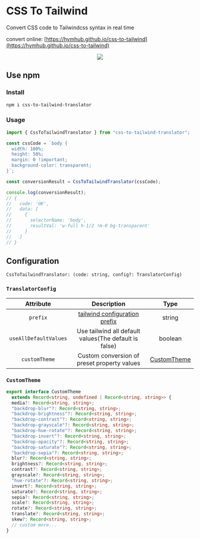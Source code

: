 # CSS To Tailwind

Convert CSS code to Tailwindcss syntax in real time

convert online: [https://hymhub.github.io/css-to-tailwind](https://hymhub.github.io/css-to-tailwind)

<p align="center">
  <img src="https://raw.githubusercontent.com/hymhub/css-to-tailwind/HEAD/md/demo.gif">
<p>

## Use npm

### Install

```bash
npm i css-to-tailwind-translator
```

### Usage

```js
import { CssToTailwindTranslator } from "css-to-tailwind-translator";

const cssCode = `body {
  width: 100%;
  height: 50%;
  margin: 0 !important;
  background-color: transparent;
}`;

const conversionResult = CssToTailwindTranslator(cssCode);

console.log(conversionResult);
// {
//   code: 'OK',
//   data: [
//     {
//       selectorName: 'body',
//       resultVal: 'w-full h-1/2 !m-0 bg-transparent'
//     }
//   ]
// }
```

## Configuration

`CssToTailwindTranslator: (code: string, config?: TranslatorConfig)`

### `TranslatorConfig`

|       Attribute       |                                    Description                                     |            Type             |
| :-------------------: | :--------------------------------------------------------------------------------: | :-------------------------: |
|       `prefix`        | [tailwind configuration prefix](https://tailwindcss.com/docs/configuration#prefix) |           string            |
| `useAllDefaultValues` |               Use tailwind all default values(The default is false)                |           boolean           |
|     `customTheme`     |                    Custom conversion of preset property values                     | [CustomTheme](#customtheme) |

### `CustomTheme`

```typescript
export interface CustomTheme
  extends Record<string, undefined | Record<string, string>> {
  media?: Record<string, string>;
  "backdrop-blur"?: Record<string, string>;
  "backdrop-brightness"?: Record<string, string>;
  "backdrop-contrast"?: Record<string, string>;
  "backdrop-grayscale"?: Record<string, string>;
  "backdrop-hue-rotate"?: Record<string, string>;
  "backdrop-invert"?: Record<string, string>;
  "backdrop-opacity"?: Record<string, string>;
  "backdrop-saturate"?: Record<string, string>;
  "backdrop-sepia"?: Record<string, string>;
  blur?: Record<string, string>;
  brightness?: Record<string, string>;
  contrast?: Record<string, string>;
  grayscale?: Record<string, string>;
  "hue-rotate"?: Record<string, string>;
  invert?: Record<string, string>;
  saturate?: Record<string, string>;
  sepia?: Record<string, string>;
  scale?: Record<string, string>;
  rotate?: Record<string, string>;
  translate?: Record<string, string>;
  skew?: Record<string, string>;
  // custom more...
}
```
